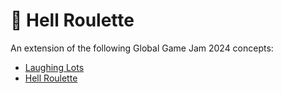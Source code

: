 # 🔫 Hell Roulette

An extension of the following Global Game Jam 2024 concepts:
- [Laughing Lots](https://globalgamejam.org/games/2024/laughing-odds-0)
- [Hell Roulette](https://globalgamejam.org/games/2024/hell-roulette-1)
